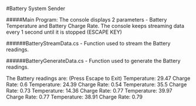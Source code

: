 #Battery System Sender

#####Main Program: 
The console displays 2 parameters - Battery Temperature and Battery Charge Rate.
The console keeps streaming data every 1 second until it is stopped (ESCAPE KEY)

######BatteryStreamData.cs - Function used to stream the Battery readings.

######BatteryGenerateData.cs - Function used to generate the Battery readings.

The Battery readings are: (Press Escape to Exit)
Temperature: 29.47 Charge Rate: 0.6
Temperature: 24.39 Charge Rate: 0.54
Temperature: 35.5 Charge Rate: 0.73
Temperature: 14.36 Charge Rate: 0.77
Temperature: 39.97 Charge Rate: 0.77
Temperature: 38.91 Charge Rate: 0.79
